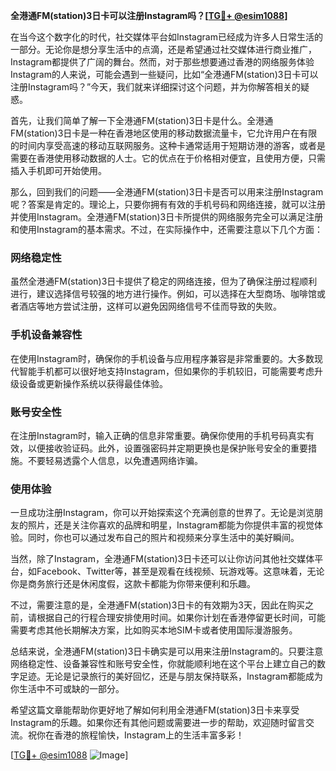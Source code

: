 **全港通FM(station)3日卡可以注册Instagram吗？[[TG💪+ @esim1088](https://t.me/s/esim1088)]**

在当今这个数字化的时代，社交媒体平台如Instagram已经成为许多人日常生活的一部分。无论你是想分享生活中的点滴，还是希望通过社交媒体进行商业推广，Instagram都提供了广阔的舞台。然而，对于那些想要通过香港的网络服务体验Instagram的人来说，可能会遇到一些疑问，比如“全港通FM(station)3日卡可以注册Instagram吗？”今天，我们就来详细探讨这个问题，并为你解答相关的疑惑。

首先，让我们简单了解一下全港通FM(station)3日卡是什么。全港通FM(station)3日卡是一种在香港地区使用的移动数据流量卡，它允许用户在有限的时间内享受高速的移动互联网服务。这种卡通常适用于短期访港的游客，或者是需要在香港使用移动数据的人士。它的优点在于价格相对便宜，且使用方便，只需插入手机即可开始使用。

那么，回到我们的问题——全港通FM(station)3日卡是否可以用来注册Instagram呢？答案是肯定的。理论上，只要你拥有有效的手机号码和网络连接，就可以注册并使用Instagram。全港通FM(station)3日卡所提供的网络服务完全可以满足注册和使用Instagram的基本需求。不过，在实际操作中，还需要注意以下几个方面：

### 网络稳定性

虽然全港通FM(station)3日卡提供了稳定的网络连接，但为了确保注册过程顺利进行，建议选择信号较强的地方进行操作。例如，可以选择在大型商场、咖啡馆或者酒店等地方尝试注册，这样可以避免因网络信号不佳而导致的失败。

### 手机设备兼容性

在使用Instagram时，确保你的手机设备与应用程序兼容是非常重要的。大多数现代智能手机都可以很好地支持Instagram，但如果你的手机较旧，可能需要考虑升级设备或更新操作系统以获得最佳体验。

### 账号安全性

在注册Instagram时，输入正确的信息非常重要。确保你使用的手机号码真实有效，以便接收验证码。此外，设置强密码并定期更换也是保护账号安全的重要措施。不要轻易透露个人信息，以免遭遇网络诈骗。

### 使用体验

一旦成功注册Instagram，你可以开始探索这个充满创意的世界了。无论是浏览朋友的照片，还是关注你喜欢的品牌和明星，Instagram都能为你提供丰富的视觉体验。同时，你也可以通过发布自己的照片和视频来分享生活中的美好瞬间。

当然，除了Instagram，全港通FM(station)3日卡还可以让你访问其他社交媒体平台，如Facebook、Twitter等，甚至是观看在线视频、玩游戏等。这意味着，无论你是商务旅行还是休闲度假，这款卡都能为你带来便利和乐趣。

不过，需要注意的是，全港通FM(station)3日卡的有效期为3天，因此在购买之前，请根据自己的行程合理安排使用时间。如果你计划在香港停留更长时间，可能需要考虑其他长期解决方案，比如购买本地SIM卡或者使用国际漫游服务。

总结来说，全港通FM(station)3日卡确实是可以用来注册Instagram的。只要注意网络稳定性、设备兼容性和账号安全性，你就能顺利地在这个平台上建立自己的数字足迹。无论是记录旅行的美好回忆，还是与朋友保持联系，Instagram都能成为你生活中不可或缺的一部分。

希望这篇文章能帮助你更好地了解如何利用全港通FM(station)3日卡来享受Instagram的乐趣。如果你还有其他问题或需要进一步的帮助，欢迎随时留言交流。祝你在香港的旅程愉快，Instagram上的生活丰富多彩！

[[TG💪+ @esim1088](https://t.me/s/esim1088) ![Image](https://i.postimg.cc/4NQfJmqS/Snipaste-2025-05-13-00-14-12.png)]